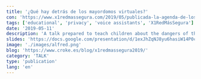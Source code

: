 ```yaml
---
title: '¿Qué hay detrás de los mayordomos virtuales?'
con: 'https://www.x1redmassegura.com/2019/05/publicada-la-agenda-de-los-talleres.html'
tags: ['educational', 'privacy', 'voice assistants', 'X1RedMásSegura']
date: '2019-05-11'
description: 'A talk prepared to teach children about the dangers of the virtual voice assistants like Alexa or Siri and some basic concepts about privacy. This talk uses Batman`s Lego Film as metaphor.'
slides: 'https://docs.google.com/presentation/d/1exJhZqNJ8yu6hasiW14P0ckbgDfLMfQNW7VS2Jnc2TU/edit?usp=sharing'
image: './images/alfred.png'
blog: 'https://www.croke.es/blog/x1redmassegura2019/'
category: 'TALK'
type: 'publication'
lang: 'en'
---
```

